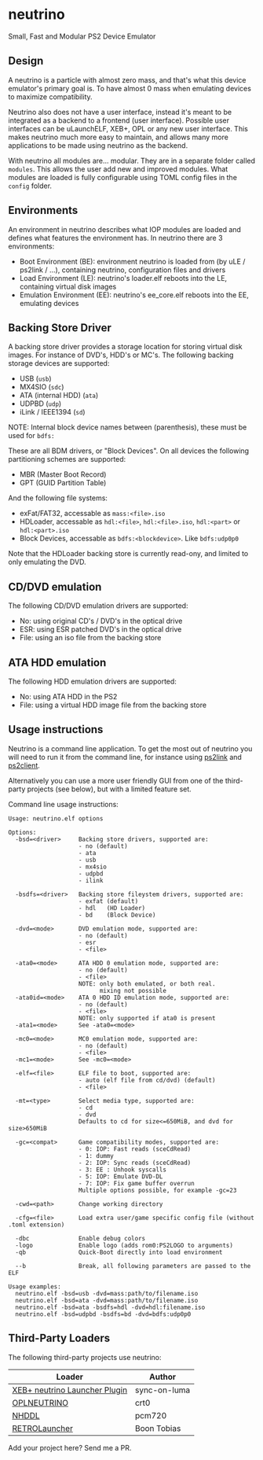 # neutrino
Small, Fast and Modular PS2 Device Emulator

## Design
A neutrino is a particle with almost zero mass, and that's what this device emulator's primary goal is. To have almost 0 mass when emulating devices to maximize compatibility.

Neutrino also does not have a user interface, instead it's meant to be integrated as a backend to a frontend (user interface). Possible user interfaces can be uLaunchELF, XEB+, OPL or any new user interface. This makes neutrino much more easy to maintain, and allows many more applications to be made using neutrino as the backend.

With neutrino all modules are... modular. They are in a separate folder called `modules`. This allows the user add new and improved modules. What modules are loaded is fully configurable using TOML config files in the `config` folder.

## Environments
An environment in neutrino describes what IOP modules are loaded and defines what features the environment has. In neutrino there are 3 environments:
- Boot Environment (BE): environment neutrino is loaded from (by uLE / ps2link / ...), containing neutrino, configuration files and drivers
- Load Environment (LE): neutrino's loader.elf reboots into the LE, containing virtual disk images
- Emulation Environment (EE): neutrino's ee_core.elf reboots into the EE, emulating devices

## Backing Store Driver
A backing store driver provides a storage location for storing virtual disk images. For instance of DVD's, HDD's or MC's.
The following backing storage devices are supported:
- USB (`usb`)
- MX4SIO (`sdc`)
- ATA (internal HDD) (`ata`)
- UDPBD (`udp`)
- iLink / IEEE1394 (`sd`)

NOTE: Internal block device names between (parenthesis), these must be used for `bdfs:`

These are all BDM drivers, or "Block Devices". On all devices the following partitioning schemes are supported:
- MBR (Master Boot Record)
- GPT (GUID Partition Table)

And the following file systems:
- exFat/FAT32, accessable as `mass:<file>.iso`
- HDLoader, accessable as `hdl:<file>`, `hdl:<file>.iso`, `hdl:<part>` or `hdl:<part>.iso`
- Block Devices, accessable as `bdfs:<blockdevice>`. Like `bdfs:udp0p0`

Note that the HDLoader backing store is currently read-ony, and limited to only emulating the DVD.

## CD/DVD emulation
The following CD/DVD emulation drivers are supported:
- No: using original CD's / DVD's in the optical drive
- ESR: using ESR patched DVD's in the optical drive
- File: using an iso file from the backing store

## ATA HDD emulation
The following HDD emulation drivers are supported:
- No: using ATA HDD in the PS2
- File: using a virtual HDD image file from the backing store

## Usage instructions
Neutrino is a command line application. To get the most out of neutrino you will need to run it from the command line, for instance using [ps2link](https://github.com/ps2dev/ps2link) and [ps2client](https://github.com/ps2dev/ps2client).

Alternatively you can use a more user friendly GUI from one of the third-party projects (see below), but with a limited feature set.

Command line usage instructions:

```
Usage: neutrino.elf options

Options:
  -bsd=<driver>     Backing store drivers, supported are:
                    - no (default)
                    - ata
                    - usb
                    - mx4sio
                    - udpbd
                    - ilink

  -bsdfs=<driver>   Backing store fileystem drivers, supported are:
                    - exfat (default)
                    - hdl   (HD Loader)
                    - bd    (Block Device)

  -dvd=<mode>       DVD emulation mode, supported are:
                    - no (default)
                    - esr
                    - <file>

  -ata0=<mode>      ATA HDD 0 emulation mode, supported are:
                    - no (default)
                    - <file>
                    NOTE: only both emulated, or both real.
                          mixing not possible
  -ata0id=<mode>    ATA 0 HDD ID emulation mode, supported are:
                    - no (default)
                    - <file>
                    NOTE: only supported if ata0 is present
  -ata1=<mode>      See -ata0=<mode>

  -mc0=<mode>       MC0 emulation mode, supported are:
                    - no (default)
                    - <file>
  -mc1=<mode>       See -mc0=<mode>

  -elf=<file>       ELF file to boot, supported are:
                    - auto (elf file from cd/dvd) (default)
                    - <file>

  -mt=<type>        Select media type, supported are:
                    - cd
                    - dvd
                    Defaults to cd for size<=650MiB, and dvd for size>650MiB

  -gc=<compat>      Game compatibility modes, supported are:
                    - 0: IOP: Fast reads (sceCdRead)
                    - 1: dummy
                    - 2: IOP: Sync reads (sceCdRead)
                    - 3: EE : Unhook syscalls
                    - 5: IOP: Emulate DVD-DL
                    - 7: IOP: Fix game buffer overrun
                    Multiple options possible, for example -gc=23

  -cwd=<path>       Change working directory

  -cfg=<file>       Load extra user/game specific config file (without .toml extension)

  -dbc              Enable debug colors
  -logo             Enable logo (adds rom0:PS2LOGO to arguments)
  -qb               Quick-Boot directly into load environment

  --b               Break, all following parameters are passed to the ELF

Usage examples:
  neutrino.elf -bsd=usb -dvd=mass:path/to/filename.iso
  neutrino.elf -bsd=ata -dvd=mass:path/to/filename.iso
  neutrino.elf -bsd=ata -bsdfs=hdl -dvd=hdl:filename.iso
  neutrino.elf -bsd=udpbd -bsdfs=bd -dvd=bdfs:udp0p0
```

## Third-Party Loaders
The following third-party projects use neutrino:

Loader | Author
-|-
[XEB+ neutrino Launcher Plugin](https://github.com/sync-on-luma/xebplus-neutrino-loader-plugin) | sync-on-luma
[OPLNEUTRINO](https://www.psx-place.com/threads/opl-based-gui-frontend-for-neutrino.42166/) | crt0
[NHDDL](https://github.com/pcm720/nhddl) | pcm720
[RETROLauncher](https://github.com/Spaghetticode-Boon-Tobias/RETROLauncher) | Boon Tobias

Add your project here? Send me a PR.
